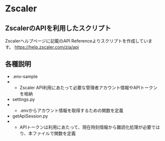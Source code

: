 # Zscaler
## ZscalerのAPIを利用したスクリプト
Zscalerヘルプページに記載のAPI Referenceよりスクリプトを作成しています。
https://help.zscaler.com/zia/api

## 各種説明
+ .env-sample
+ + Zscaler API利用にあたって必要な管理者アカウント情報やAPIトークンを格納
+ settings.py
+ + .envからアカウント情報を取得するための関数を定義
+ getApiSession.py
+ + APIトークンは利用にあたって、現在時刻情報から難読化処理が必要ではり、本ファイルで関数を定義